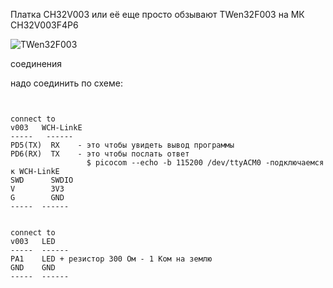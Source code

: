
Платка CH32V003 или её еще просто обзывают TWen32F003 на МК CH32V003F4P6

<p><img src="https://github.com/nvv13/test/blob/main/test-mk/ch32v003/doc/TWen32F003.jpg" alt="TWen32F003" title="CH32V003" /></p>



соединения

надо соединить по схеме:
~~~


connect to
v003   WCH-LinkE
-----   ------ 
PD5(TX)  RX    - это чтобы увидеть вывод программы
PD6(RX)  TX    - это чтобы послать ответ
                 $ picocom --echo -b 115200 /dev/ttyACM0 -подключаемся к WCH-LinkE 
SWD      SWDIO
V        3V3
G        GND    
-----  ------ 


connect to
v003   LED
-----  ------ 
PA1    LED + резистор 300 Ом - 1 Ком на землю
GND    GND    
-----  ------ 



